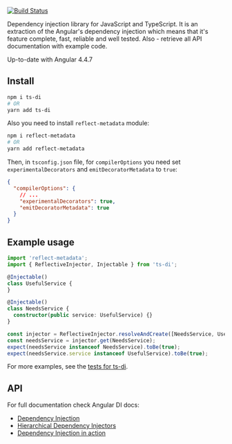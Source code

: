 [![Build Status](https://travis-ci.org/KostyaTretyak/ts-di.svg?branch=master)](https://travis-ci.org/KostyaTretyak/ts-di)

Dependency injection library for JavaScript and TypeScript. It is an extraction of the Angular's dependency injection which means that it's feature complete, fast, reliable and well tested. Also - retrieve all API documentation with example code.

Up-to-date with Angular 4.4.7

## Install

```bash
npm i ts-di
# OR
yarn add ts-di
```

Also you need to install `reflect-metadata` module:

```bash
npm i reflect-metadata
# OR
yarn add reflect-metadata
```

Then, in `tsconfig.json` file, for `compilerOptions` you need set `experimentalDecorators` and `emitDecoratorMetadata` to `true`:

```json
{
  "compilerOptions": {
    // ...
    "experimentalDecorators": true,
    "emitDecoratorMetadata": true
  }
}
```

## Example usage

```ts
import 'reflect-metadata';
import { ReflectiveInjector, Injectable } from 'ts-di';

@Injectable()
class UsefulService {
}

@Injectable()
class NeedsService {
  constructor(public service: UsefulService) {}
}

const injector = ReflectiveInjector.resolveAndCreate([NeedsService, UsefulService]);
const needsService = injector.get(NeedsService);
expect(needsService instanceof NeedsService).toBe(true);
expect(needsService.service instanceof UsefulService).toBe(true);
```

For more examples, see the [tests for ts-di](test/reflective_injector.spec.ts).

## API

For full documentation check Angular DI docs:
- [Dependency Injection](https://v4.angular.io/guide/dependency-injection)
- [Hierarchical Dependency Injectors](https://v4.angular.io/guide/hierarchical-dependency-injection)
- [Dependency Injection in action](https://v4.angular.io/guide/dependency-injection-in-action)
